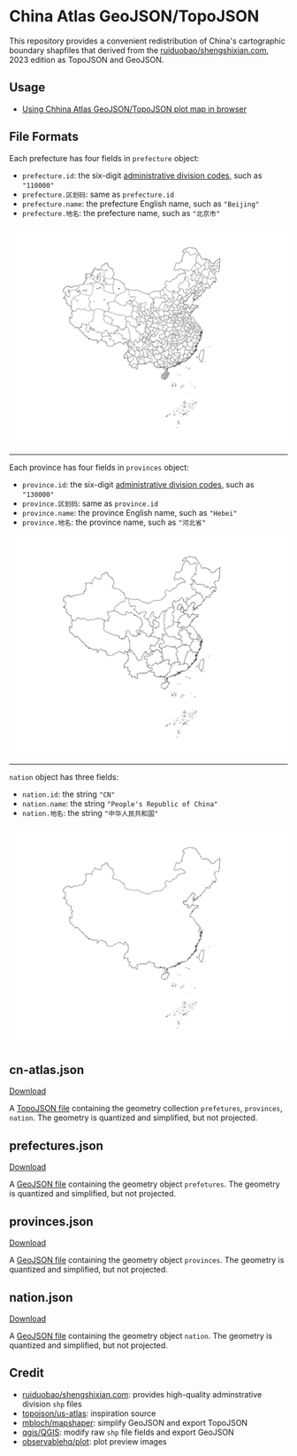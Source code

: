 # China Atlas GeoJSON/TopoJSON

This repository provides a convenient redistribution of China's cartographic boundary shapfiles that derived from the [ruiduobao/shengshixian.com](https://github.com/ruiduobao/shengshixian.com), 2023 edition as TopoJSON and GeoJSON.

## Usage

- [Using Chhina Atlas GeoJSON/TopoJSON plot map in browser](https://observablehq.com/d/4f3ceefc6222475f)

## File Formats

Each prefecture has four fields in `prefecture` object:
- `prefecture.id`: the six-digit [administrative division codes](https://en.wikipedia.org/wiki/Administrative_division_codes_of_the_People%27s_Republic_of_China), such as `"110000"`
- `prefecture.区划码`: same as `prefecture.id`
- `prefecture.name`: the prefecture English name, such as `"Beijing"`
- `prefecture.地名`: the prefecture name, such as `"北京市"`

![prefecture overview](./img/prefectures.png)

---

Each province has four fields in `provinces` object:
- `province.id`: the six-digit [administrative division codes](https://en.wikipedia.org/wiki/Administrative_division_codes_of_the_People%27s_Republic_of_China), such as `"130000"`
- `province.区划码`: same as `province.id`
- `province.name`: the province English name, such as `"Hebei"`
- `province.地名`: the province name, such as `"河北省"`

![province overview](./img/provinces.png)

---

`nation` object has three fields:
- `nation.id`: the string `"CN"`
- `nation.name`: the string `"People's Republic of China"`
- `nation.地名`: the string `"中华人民共和国"`

![nation overview](./img/nation.png)


## cn-atlas.json

[Download](./cn-atlas.json)

A [TopoJSON file](https://github.com/topojson/topojson-specification/blob/master/README.md#21-topology-objects) containing the geometry collection `prefetures`, `provinces`, `nation`. The geometry is quantized and simplified, but not projected. 

## prefectures.json

[Download](./prefectures.json)

A [GeoJSON file](https://geojson.org) containing the geometry object `prefetures`. The geometry is quantized and simplified, but not projected.

## provinces.json

[Download](./provinces.json)

A [GeoJSON file](https://geojson.org) containing the geometry object `provinces`. The geometry is quantized and simplified, but not projected.

## nation.json

[Download](./nation.json)

A [GeoJSON file](https://geojson.org) containing the geometry object `nation`. The geometry is quantized and simplified, but not projected.

## Credit

- [ruiduobao/shengshixian.com](https://github.com/ruiduobao/shengshixian.com): provides high-quality adminstrative division `shp` files
- [topojson/us-atlas](https://github.com/topojson/us-atlas): inspiration source
- [mbloch/mapshaper](https://github.com/mbloch/mapshaper): simplify GeoJSON and export TopoJSON
- [qgis/QGIS](https://github.com/qgis/QGIS): modify raw `shp` file fields and export GeoJSON
- [observablehq/plot](https://github.com/observablehq/plot): plot preview images